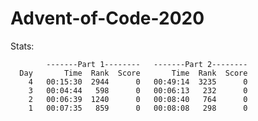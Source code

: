 # Advent-of-Code-2020

Stats:

            -------Part 1--------   -------Part 2--------
      Day       Time  Rank  Score       Time  Rank  Score
        4   00:15:30  2944      0   00:49:14  3235      0
        3   00:04:44   598      0   00:06:13   232      0
        2   00:06:39  1240      0   00:08:40   764      0
        1   00:07:35   859      0   00:08:08   298      0
